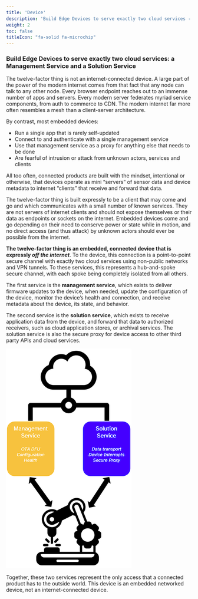 ```yaml
---
title: 'Device'
description: 'Build Edge Devices to serve exactly two cloud services - a Management Service and a Solution Service - not to be general internet clients or servers for cloud-based apps.'
weight: 2
toc: false
titleIcon: "fa-solid fa-microchip"
---
```


### Build Edge Devices to serve exactly two cloud services: a Management Service and a Solution Service

The twelve-factor thing is not an internet-connected device. A large part of the power of the modern internet comes from that fact that any node can talk to any other node. Every browser endpoint reaches out to an immense number of apps and servers. Every modern server federates myriad service components, from auth to commerce to CDN. The modern internet far more often resembles a mesh than a client-server architecture.

By contrast, most embedded devices:

- Run a single app that is rarely self-updated
- Connect to and authenticate with a single management service
- Use that management service as a proxy for anything else that needs to be done
- Are fearful of intrusion or attack from unknown actors, services and clients

All too often, connected products are built with the mindset, intentional or otherwise, that devices operate as mini “servers” of sensor data and device metadata to internet “clients” that receive and forward that data.

The twelve-factor thing is built expressly to be a client that may come and go and which communicates with a small number of known services. They are not servers of internet clients and should not expose themselves or their data as endpoints or sockets on the internet. Embedded devices come and go depending on their need to conserve power or state while in motion, and no direct access (and thus attack) by unknown actors should ever be possible from the internet.

**The twelve-factor thing is an embedded, connected device that is expressly *off the internet***. To the device, this connection is a point-to-point secure channel with exactly two cloud services using non-public networks and VPN tunnels. To these services, this represents a hub-and-spoke secure channel, with each spoke being completely isolated from all others.

The first service is the **management service**, which exists to deliver firmware updates to the device, when needed, update the configuration of the device, monitor the device’s health and connection, and receive metadata about the device, its state, and behavior.

The second service is the **solution service**, which exists to receive application data from the device, and forward that data to authorized receivers, such as cloud application stores, or archival services. The solution service is also the secure proxy for device access to other third party APIs and cloud services.

![An image of a twelve-factor thing communicating through management and solution services](/images/device.png)

Together, these two services represent the only access that a connected product has to the outside world. This device is an embedded networked device, not an internet-connected device.

